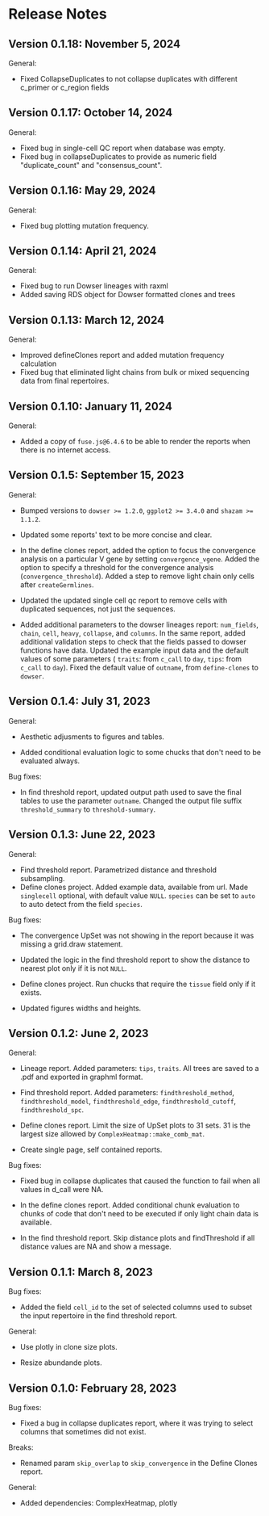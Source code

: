 # Release Notes

Version 0.1.18: November 5, 2024
-------------------------------------------------------------------------------

General:

+ Fixed CollapseDuplicates to not collapse duplicates with different c_primer or c_region fields


Version 0.1.17: October 14, 2024
-------------------------------------------------------------------------------

General:

+ Fixed bug in single-cell QC report when database was empty.
+ Fixed bug in collapseDuplicates to provide as numeric field "duplicate_count" and "consensus_count".


Version 0.1.16: May 29, 2024
-------------------------------------------------------------------------------

General:

+ Fixed bug plotting mutation frequency.


Version 0.1.14: April 21, 2024
-------------------------------------------------------------------------------

General:

+ Fixed bug to run Dowser lineages with raxml
+ Added saving RDS object for Dowser formatted clones and trees

Version 0.1.13: March 12, 2024
-------------------------------------------------------------------------------

General:

+ Improved defineClones report and added mutation frequency calculation
+ Fixed bug that eliminated light chains from bulk or mixed sequencing data from
final repertoires.

Version 0.1.10: January 11, 2024
-------------------------------------------------------------------------------

General:

+ Added a copy of `fuse.js@6.4.6` to be able to render the reports when there is 
no internet access.


Version 0.1.5: September 15, 2023
-------------------------------------------------------------------------------

General:

+ Bumped versions to `dowser >= 1.2.0`, `ggplot2 >= 3.4.0` and `shazam >= 1.1.2`.
+ Updated some reports' text to be more concise and clear.
+ In the define clones report, added the option to focus the convergence analysis on 
  a particular V gene by setting `convergence_vgene`. Added the option to specify
  a threshold for the convergence analysis (`convergence_threshold`). Added a step
  to remove light chain only cells after `createGermlines`.
+ Updated the updated single cell qc report to remove cells with duplicated 
  sequences, not just the sequences.
  
+ Added additional parameters to the dowser lineages report: `num_fields`, `chain`, `cell`, 
  `heavy`, `collapse`, and `columns`. In the same report, added additional 
  validation steps to check that the fields passed to dowser functions have data.
  Updated the example input data and the default values of some parameters (
  `traits`: from `c_call` to `day`, `tips`: from `c_call` to `day`). Fixed the default value
  of `outname`, from `define-clones` to `dowser`.

Version 0.1.4: July 31, 2023
-------------------------------------------------------------------------------

General:

+ Aesthetic adjusments to figures and tables.

+ Added conditional evaluation logic to some chucks that don't need to be
  evaluated always.
  
Bug fixes:

+ In find threshold report, updated output path used to save the final tables
  to use the parameter `outname`. Changed the output file suffix `threshold_summary`
  to `threshold-summary`.  


Version 0.1.3: June 22, 2023
-------------------------------------------------------------------------------

General:

+ Find threshold report. Parametrized distance and threshold subsampling.
+ Define clones project. Added example data, available from url. Made `singlecell`
  optional, with default value `NULL`. `species` can be set to `auto` to auto
  detect from the field `species`.

Bug fixes:

+ The convergence UpSet was not showing in the report because it was missing
  a grid.draw statement.
  
+ Updated the logic in the find threshold report to show the distance to 
  nearest plot only if it is not `NULL`. 
  
+ Define clones project. Run chucks that require the `tissue` field only if
  it exists.
  
+ Updated figures widths and heights.

Version 0.1.2: June 2, 2023
-------------------------------------------------------------------------------

General:

+ Lineage report. Added parameters: `tips`, `traits`. All trees are saved to a .pdf
  and exported in graphml format.
  
+ Find threshold report. Added parameters: `findthreshold_method`, 
  `findthreshold_model`, `findthreshold_edge`, `findthreshold_cutoff`, 
   `findthreshold_spc`.
  
+ Define clones report. Limit the size of UpSet plots to 31 sets. 31 is the
  largest size allowed by `ComplexHeatmap::make_comb_mat`.
  
+ Create single page, self contained reports.

Bug fixes:

+ Fixed bug in collapse duplicates that caused the function to fail when all 
  values in d_call were NA.
  
+ In the define clones report. Added conditional chunk evaluation to chunks of 
  code that don't need to be executed if only light chain data is available. 
  
+ In the find threshold report. Skip distance plots and findThreshold if all
  distance values are NA and show a message.
  

Version 0.1.1: March 8, 2023
-------------------------------------------------------------------------------

Bug fixes:

+ Added the field `cell_id` to the set of selected columns used to subset the 
  input repertoire in the find threshold report.

General:

+ Use plotly in clone size plots.

+ Resize abundande plots.
 

Version 0.1.0: February 28, 2023
-------------------------------------------------------------------------------

Bug fixes:

+ Fixed a bug in collapse duplicates report, where it was trying to select columns
  that sometimes did not exist.

Breaks:

+ Renamed param `skip_overlap` to `skip_convergence` in the Define Clones report.

General:

+ Added dependencies: ComplexHeatmap, plotly
